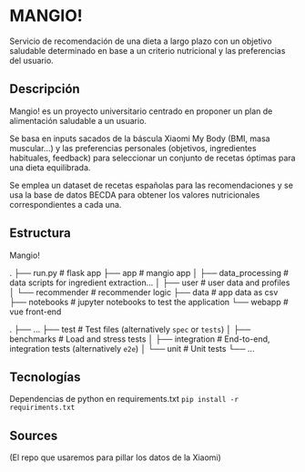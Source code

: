 # MANGIO!

Servicio de recomendación de una dieta a largo plazo con un objetivo saludable determinado en base a un criterio nutricional y las preferencias del usuario.

## Descripción

Mangio! es un proyecto universitario centrado en proponer un plan de alimentación saludable a un usuario. 

Se basa en inputs sacados de la báscula Xiaomi My Body (BMI, masa muscular...) y las preferencias personales (objetivos, ingredientes habituales, feedback) para seleccionar un conjunto de recetas óptimas para una dieta equilibrada.

Se emplea un dataset de recetas españolas para las recomendaciones y se usa la base de datos BECDA para obtener los valores nutricionales correspondientes a cada una.

## Estructura

Mangio!  

.
├── run.py                      # flask app
├── app                         # mangio app
│   ├── data_processing         # data scripts for ingredient extraction...
│   ├── user                    # user data and profiles
│   └── recommender             # recommender logic
├── data                        # app data as csv 
├── notebooks                   # jupyter notebooks to test the application
└── webapp                      # vue front-end

.
    ├── ...
    ├── test                    # Test files (alternatively `spec` or `tests`)
    │   ├── benchmarks          # Load and stress tests
    │   ├── integration         # End-to-end, integration tests (alternatively `e2e`)
    │   └── unit                # Unit tests
    └── ...

## Tecnologías

Dependencias de python en requirements.txt
`pip install -r requiriments.txt`

## Sources

(El repo que usaremos para pillar los datos de la Xiaomi)
